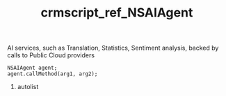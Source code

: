 ﻿---
title: crmscript_ref_NSAIAgent
description: NSAIAgent
intellisense: Void.NSAIAgent
keywords: NSAIAgent
so.topic: reference
---

AI services, such as Translation, Statistics, Sentiment analysis, backed by calls to Public Cloud providers

```crmscript
NSAIAgent agent;
agent.callMethod(arg1, arg2);
```

1. autolist

